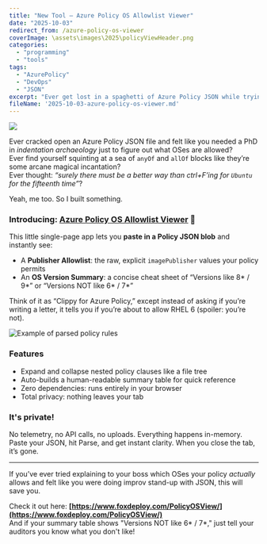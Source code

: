 ```yaml
---
title: "New Tool – Azure Policy OS Allowlist Viewer"
date: "2025-10-03"
redirect_from: /azure-policy-os-viewer
coverImage: \assets\images\2025\policyViewHeader.png
categories:
  - "programming"
  - "tools"
tags:
  - "AzurePolicy"
  - "DevOps"
  - "JSON"
excerpt: "Ever get lost in a spaghetti of Azure Policy JSON while trying to remember which OS versions are actually allowed? This new browser-based viewer summarizes your publishers, SKUs, and versions in a clean, searchable view."
fileName: '2025-10-03-azure-policy-os-viewer.md'
---
```


![](../assets/images/2025/policyViewHeader.png)

Ever cracked open an Azure Policy JSON file and felt like you needed a PhD in *indentation archaeology* just to figure out what OSes are allowed?  
Ever find yourself squinting at a sea of `anyOf` and `allOf` blocks like they’re some arcane magical incantation?  
Ever thought: *“surely there must be a better way than ctrl+F’ing for `Ubuntu` for the fifteenth time”*?

Yeah, me too. So I built something.

### Introducing: **[Azure Policy OS Allowlist Viewer](https://www.foxdeploy.com/PolicyOSView/)** 🎉

This little single-page app lets you **paste in a Policy JSON blob** and instantly see:

- A **Publisher Allowlist**: the raw, explicit `imagePublisher` values your policy permits  
- An **OS Version Summary**: a concise cheat sheet of “Versions like 8* / 9*” or “Versions NOT like 6* / 7*”  

Think of it as “Clippy for Azure Policy,” except instead of asking if you’re writing a letter, it tells you if you’re about to allow RHEL 6 (spoiler: you’re not).

![Example of parsed policy rules](<../assets/images/2025/policyView.png>)

### Features
- Expand and collapse nested policy clauses like a file tree  
- Auto-builds a human-readable summary table for quick reference  
- Zero dependencies: runs entirely in your browser  
- Total privacy: nothing leaves your tab  

### It's private!
No telemetry, no API calls, no uploads. Everything happens in-memory.  
Paste your JSON, hit Parse, and get instant clarity. When you close the tab, it’s gone.

---

If you’ve ever tried explaining to your boss which OSes your policy *actually* allows and felt like you were doing improv stand-up with JSON, this will save you.  

Check it out here: **[https://www.foxdeploy.com/PolicyOSView/](https://www.foxdeploy.com/PolicyOSView/)**  
And if your summary table shows "Versions NOT like 6* / 7*," just tell your auditors you know what you don't like!
